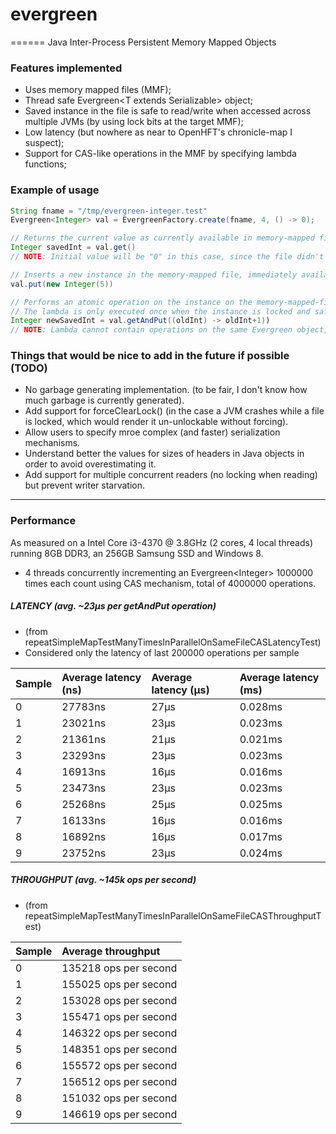 # evergreen
======
Java Inter-Process Persistent Memory Mapped Objects

### Features implemented
* Uses memory mapped files (MMF);
* Thread safe Evergreen\<T extends Serializable\> object;
* Saved instance in the file is safe to read/write when accessed across multiple JVMs (by using lock bits at the target MMF);
* Low latency (but nowhere as near to OpenHFT's chronicle-map I suspect);
* Support for CAS-like operations in the MMF by specifying lambda functions;

### Example of usage

```java
String fname = "/tmp/evergreen-integer.test"
Evergreen<Integer> val = EvergreenFactory.create(fname, 4, () -> 0);

// Returns the current value as currently available in memory-mapped file.
Integer savedInt = val.get()
// NOTE: Initial value will be "0" in this case, since the file didn't exist so we used the "() -> 0" lambda to seed the instance in the file.

// Inserts a new instance in the memory-mapped file, immediately available to other threads/processes/JVMs.
val.put(new Integer(5)) 

// Performs an atomic operation on the instance on the memory-mapped-file.
// The lambda is only executed once when the instance is locked and safe to edit. As such, it can have side-effects.
Integer newSavedInt = val.getAndPut((oldInt) -> oldInt+1)) 
// NOTE: Lambda cannot contain operations on the same Evergreen object, or a deadlock will occur!
```

### Things that would be nice to add in the future if possible (TODO)
* No garbage generating implementation. (to be fair, I don't know how much garbage is currently generated).
* Add support for forceClearLock() (in the case a JVM crashes while a file is locked, which would render it un-unlockable without forcing).
* Allow users to specify mroe complex (and faster) serialization mechanisms.
* Understand better the values for sizes of headers in Java objects in order to avoid overestimating it.
* Add support for multiple concurrent readers (no locking when reading) but prevent writer starvation. 

------------------

###  Performance
As measured on a Intel Core i3-4370 @ 3.8GHz (2 cores, 4 local threads) running 8GB DDR3, an 256GB Samsung SSD and Windows 8.
* 4 threads concurrently incrementing an Evergreen\<Integer\> 1000000 times each count using CAS mechanism, total of 4000000 operations. 

##### LATENCY (avg. ~23μs per getAndPut operation)
* (from repeatSimpleMapTestManyTimesInParallelOnSameFileCASLatencyTest)
* Considered only the latency of last 200000 operations per sample 

| Sample | Average latency (ns) | Average latency (μs) | Average latency (ms) |
| :----- | :----------------- | :----------------- | :----------------- |
| 0 | 27783ns | 27μs | 0.028ms |
| 1 | 23021ns | 23μs | 0.023ms |
| 2 | 21361ns | 21μs | 0.021ms |
| 3 | 23293ns | 23μs | 0.023ms |
| 4 | 16913ns | 16μs | 0.016ms |
| 5 | 23473ns | 23μs | 0.023ms |
| 6 | 25268ns | 25μs | 0.025ms |
| 7 | 16133ns | 16μs | 0.016ms |
| 8 | 16892ns | 16μs | 0.017ms |
| 9 | 23752ns | 23μs | 0.024ms |

##### THROUGHPUT (avg. ~145k ops per second)
* (from repeatSimpleMapTestManyTimesInParallelOnSameFileCASThroughputTest)

| Sample | Average throughput |
| :----- | :----------------- |
| 0 | 135218 ops per second |
| 1 | 155025 ops per second |
| 2 | 153028 ops per second |
| 3 | 155471 ops per second |
| 4 | 146322 ops per second |
| 5 | 148351 ops per second |
| 6 | 155572 ops per second |
| 7 | 156512 ops per second |
| 8 | 151032 ops per second |
| 9 | 146619 ops per second |

